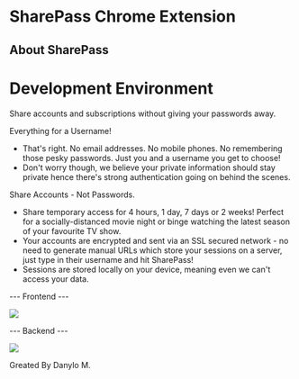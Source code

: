 # SharePass Chrome Extension

## About SharePass

# Development Environment


Share accounts and subscriptions without giving your passwords away.

Everything for a Username! 
- That's right. No email addresses. No mobile phones. No remembering those pesky passwords. Just you and a username you get to choose!
- Don't worry though, we believe your private information should stay private hence there's strong authentication going on behind the scenes.

Share Accounts - Not Passwords.
- Share temporary access for 4 hours, 1 day, 7 days or 2 weeks! Perfect for a socially-distanced movie night or binge watching the latest season of your favourite TV show.
- Your accounts are encrypted and sent via an SSL secured network - no need to generate manual URLs which store your sessions on a server, just type in their username and hit SharePass!
- Sessions are stored locally on your device, meaning even we can't access your data.




--- Frontend ---

<p align="left">
  <a href="https://skillicons.dev">
    <img src="https://skillicons.dev/icons?i=react,ts,js,redux,tailwind" />
  </a>
</p>

--- Backend ---

<p align="left">
  <a href="https://skillicons.dev">
    <img src="https://skillicons.dev/icons?i=express,mongo" />
  </a>
</p>

Greated By Danylo M.

